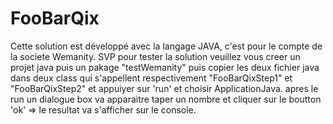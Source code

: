 # FooBarQix
Cette solution est développé avec la langage JAVA, c'est pour le compte de la societe Wemanity. 
SVP pour tester la solution veuillez vous creer un projet java puis un pakage "testWemanity" puis copier les deux fichier java dans deux class qui s'appellent respectivement "FooBarQixStep1" et "FooBarQixStep2" et appuiyer sur 'run' et choisir ApplicationJava. 
apres le run un dialogue box va apparaitre taper un nombre et cliquer sur le boutton 'ok' => le resultat va s'afficher sur le console.

